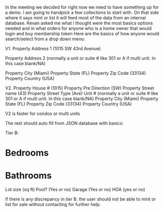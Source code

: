 In the meeting we decided for right now we need to have something up for a demo. I am going to handpick a few collections to start with. On that side where it says mint or list it will feed most of the data from an internal database. Kevan asked me what I thought were the most basics options needed and in what orders for anyone who is a home owner that would login and buy membership token
Here are the basics of how anyone would search/select from a drop down menu:

V1. Property Address 1 (1015 SW 43rd Avenue)

Property Address 2 (normally a unit or suite # like 301 or A if multi unit. In this case blank/NA) 

Property City (Miami) 
Property State (FL)
Property Zip Code (33134)
Property Country (USA)

V2. Property House # (1015)
Property Pre Direction (SW)
Property Street name (43)
Property Street Type (Ave)
Unit # (normally a unit or suite # like 301 or A if multi unit. In this case blank/NA) 
Property City (Miami) 
Property State (FL)
Property Zip Code (33134)
Property Country (USA)

V2 is faster for condos or multi units 

The rest should auto fill from JSON database with basics:

Tier B: 

# Bedrooms 
# Bathrooms 
Lot size (sq ft)
Pool? (Yes or no)
Garage (Yes or no)
HOA (yes or no) 

If there is any discrepancy in tier B.  the user
should not be able to mint or list for sale without contacting for further help.
